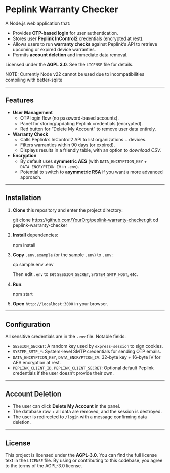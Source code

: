 
Peplink Warranty Checker
========================

A Node.js web application that:

*   Provides **OTP-based login** for user authentication.
*   Stores user **Peplink InControl2** credentials (encrypted at rest). 
*   Allows users to run **warranty checks** against Peplink’s API to retrieve upcoming or expired device warranties.
*   Permits **account deletion** and immediate data removal.

Licensed under the **AGPL 3.0**. See the `LICENSE` file for details.

NOTE: Currently Node v22 cannot be used due to incompatibilities compiling with better-sqlite

* * *

Features
--------

*   **User Management**
    *   OTP login flow (no password-based accounts).
    *   Panel for storing/updating Peplink credentials (encrypted).
    *   Red button for “Delete My Account” to remove user data entirely.
*   **Warranty Check**
    *   Calls Peplink’s InControl2 API to list organizations + devices.
    *   Filters warranties within 90 days (or expired).
    *   Displays results in a friendly table, with an option to _download CSV_.
*   **Encryption**
    *   By default uses **symmetric AES** (with `DATA_ENCRYPTION_KEY` + `DATA_ENCRYPTION_IV` in `.env`).
    *   Potential to switch to **asymmetric RSA** if you want a more advanced approach.

* * *

Installation
------------

1.  **Clone** this repository and enter the project directory:
    
    git clone https://github.com/YourOrg/peplink-warranty-checker.git
    cd peplink-warranty-checker
          
    
2.  **Install** dependencies:
    
    npm install
          
    
3.  **Copy** `.env.example` (or the sample `.env`) to `.env`:
    
    cp sample.env .env
          
    
    Then edit `.env` to set `SESSION_SECRET`, `SYSTEM_SMTP_HOST`, etc.
    
4.  **Run**:
    
    npm start
          
    
5.  **Open** `http://localhost:3000` in your browser.
    

* * *

Configuration
-------------

All sensitive credentials are in the `.env` file. Notable fields:

*   `SESSION_SECRET`: A random key used by `express-session` to sign cookies.
*   `SYSTEM_SMTP_*`: System-level SMTP credentials for sending OTP emails.
*   `DATA_ENCRYPTION_KEY`, `DATA_ENCRYPTION_IV`: 32-byte key + 16-byte IV for AES encryption at rest.
*   `PEPLINK_CLIENT_ID`, `PEPLINK_CLIENT_SECRET`: Optional default Peplink credentials if the user doesn’t provide their own.

* * *

Account Deletion
----------------

*   The user can click **Delete My Account** in the panel.
*   The database row + all data are removed, and the session is destroyed.
*   The user is redirected to `/login` with a message confirming data deletion.

* * *

License
-------

This project is licensed under the **AGPL-3.0**. You can find the full license text in the `LICENSE` file. By using or contributing to this codebase, you agree to the terms of the AGPL-3.0 license.
